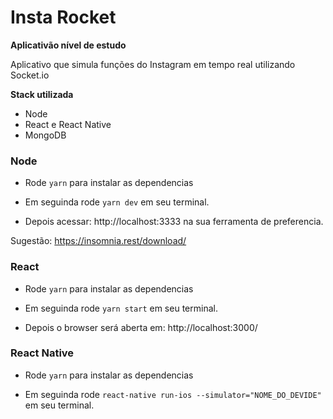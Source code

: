 # Insta Rocket

**Aplicativão nível de estudo**

Aplicativo que simula funções do Instagram em tempo real utilizando Socket.io

**Stack utilizada**
- Node
- React e React Native
- MongoDB

### Node

- Rode `yarn` para instalar as dependencias

- Em seguinda rode `yarn dev` em seu terminal.

- Depois acessar: http://localhost:3333 na sua ferramenta de preferencia.

Sugestão: https://insomnia.rest/download/

### React

- Rode `yarn` para instalar as dependencias

- Em seguinda rode `yarn start` em seu terminal.

- Depois o browser será aberta em: http://localhost:3000/

### React Native

- Rode `yarn` para instalar as dependencias

- Em seguinda rode `react-native run-ios --simulator="NOME_DO_DEVIDE"` em seu terminal.
